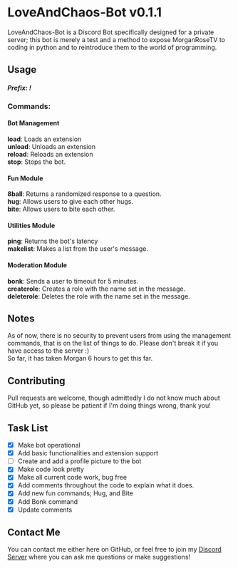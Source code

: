 # LoveAndChaos-Bot v0.1.1

LoveAndChaos-Bot is a Discord Bot specifically designed for a private server; this bot is merely a test and a method to expose MorganRoseTV to coding in python and to reintroduce them to the world of programming.

## Usage

#### ***Prefix: !***
### Commands:
#### Bot Management
**load**: Loads an extension\
**unload**: Unloads an extension\
**reload**: Reloads an extension\
**stop**: Stops the bot.
#### Fun Module
**8ball**: Returns a randomized response to a question.\
**hug**: Allows users to give each other hugs.\
**bite**: Allows users to bite each other.
#### Utilities Module
**ping**: Returns the bot's latency\
**makelist**: Makes a list from the user's message.
#### Moderation Module
**bonk**: Sends a user to timeout for 5 minutes.\
**createrole**: Creates a role with the name set in the message.\
**deleterole**: Deletes the role with the name set in the message.

## Notes

As of now, there is no security to prevent users from using the management commands, that is on the list of things to do. Please don't break it if you have access to the server :)\
So far, it has taken Morgan 6 hours to get this far.

## Contributing

Pull requests are welcome, though admittedly I do not know much about GitHub yet, so please be patient if I'm doing things wrong, thank you!

## Task List
- [x] Make bot operational
- [x] Add basic functionalities and extension support
- [ ] Create and add a profile picture to the bot
- [x] Make code look pretty
- [x] Make all current code work, bug free
- [x] Add comments throughout the code to explain what it does.
- [x] Add new fun commands; Hug, and Bite
- [x] Add Bonk command
- [x] Update comments

## Contact Me
You can contact me either here on GitHub, or feel free to join my [Discord Server](https://discord.gg/fnt7YuzdMq) where you can ask me questions or make suggestions!